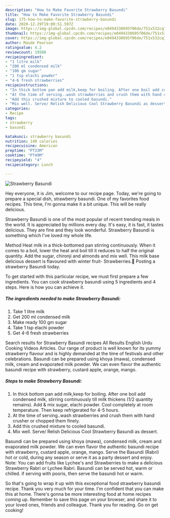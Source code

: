 ```yaml
---
description: "How to Make Favorite Strawberry Basundi"
title: "How to Make Favorite Strawberry Basundi"
slug: 175-how-to-make-favorite-strawberry-basundi
date: 2020-12-29T19:09:51.597Z
image: https://img-global.cpcdn.com/recipes/e0494330695f06de/751x532cq70/strawberry-basundi-recipe-main-photo.jpg
thumbnail: https://img-global.cpcdn.com/recipes/e0494330695f06de/751x532cq70/strawberry-basundi-recipe-main-photo.jpg
cover: https://img-global.cpcdn.com/recipes/e0494330695f06de/751x532cq70/strawberry-basundi-recipe-main-photo.jpg
author: Maude Pearson
ratingvalue: 4.2
reviewcount: 19508
recipeingredient:
- "1 litre milk"
- "200 ml condensed milk"
- "100 gm sugar"
- "1 tsp elachi powder"
- "4-6 fresh strawberries"
recipeinstructions:
- "In thick bottom pan add milk,keep for boiling. After one boil add condensed milk, stirring continuously till milk thickens (1/2 quantity remains). Add &amp; mix sugar, elachi powder. Cool completely at room temperature. Then keep refrigerated for 4-5 hours."
- "At the time of serving..wash strawberries and crush them with hand crusher or chopped them finely."
- "Add this crushed mixture to cooled basundi."
- "Mix well. Serve/ Relish Delicious Cool Strawberry Basundi as dessert."
categories:
- Recipe
tags:
- strawberry
- basundi

katakunci: strawberry basundi 
nutrition: 140 calories
recipecuisine: American
preptime: "PT33M"
cooktime: "PT49M"
recipeyield: "4"
recipecategory: Lunch

---
```



![Strawberry Basundi](https://img-global.cpcdn.com/recipes/e0494330695f06de/751x532cq70/strawberry-basundi-recipe-main-photo.jpg)

Hey everyone, it is Jim, welcome to our recipe page. Today, we're going to prepare a special dish, strawberry basundi. One of my favorites food recipes. This time, I'm gonna make it a bit unique. This will be really delicious.

Strawberry Basundi is one of the most popular of recent trending meals in the world. It is appreciated by millions every day. It's easy, it is fast, it tastes delicious. They are fine and they look wonderful. Strawberry Basundi is something which I've loved my whole life.

Method Heat milk in a thick-bottomed pan stirring continuously. When it comes to a boil, lower the heat and boil till it reduces to half the original quantity. Add the sugar, chironji and almonds and mix well. This milk base delicious dessert is flavoured with winter fruit- Strawberries.🍓 Posting a strawberry Basundi today.


To get started with this particular recipe, we must first prepare a few ingredients. You can cook strawberry basundi using 5 ingredients and 4 steps. Here is how you can achieve it.

<!--inarticleads1-->

##### The ingredients needed to make Strawberry Basundi:

1. Take 1 litre milk
1. Get 200 ml condensed milk
1. Make ready 100 gm sugar
1. Take 1 tsp elachi powder
1. Get 4-6 fresh strawberries


Search results for Strawberry Basundi recipes All Results English Urdu Cooking Videos Articles. Our range of product is well known for its yummy strawberry flavour and is highly demanded at the time of festivals and other celebrations. Basundi can be prepared using khoya (mawa), condensed milk, cream and evaporated milk powder. We can even flavor the authentic basundi recipe with strawberry, custard apple, orange, mango. 

<!--inarticleads2-->

##### Steps to make Strawberry Basundi:

1. In thick bottom pan add milk,keep for boiling. After one boil add condensed milk, stirring continuously till milk thickens (1/2 quantity remains). Add &amp; mix sugar, elachi powder. Cool completely at room temperature. Then keep refrigerated for 4-5 hours.
1. At the time of serving..wash strawberries and crush them with hand crusher or chopped them finely.
1. Add this crushed mixture to cooled basundi.
1. Mix well. Serve/ Relish Delicious Cool Strawberry Basundi as dessert.


Basundi can be prepared using khoya (mawa), condensed milk, cream and evaporated milk powder. We can even flavor the authentic basundi recipe with strawberry, custard apple, orange, mango. Serve the Basundi (Rabri) hot or cold, during any season or serve it as a party dessert and enjoy. Note: You can add fruits like Lychee&#39;s and Strawberries to make a delicious Strawberry Rabri or Lychee Rabri. Basundi can be served hot, warm or chilled. if serving with pooris, then serve the basundi hot or warm. 

So that's going to wrap it up with this exceptional food strawberry basundi recipe. Thank you very much for your time. I'm confident that you can make this at home. There's gonna be more interesting food at home recipes coming up. Remember to save this page on your browser, and share it to your loved ones, friends and colleague. Thank you for reading. Go on get cooking!
